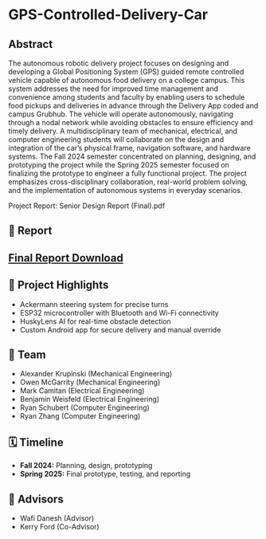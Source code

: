 # GPS-Controlled-Delivery-Car
## Abstract
The autonomous robotic delivery project focuses on designing and developing a Global
Positioning System (GPS) guided remote controlled vehicle capable of autonomous food
delivery on a college campus. This system addresses the need for improved time management
and convenience among students and faculty by enabling users to schedule food pickups and
deliveries in advance through the Delivery App coded and campus Grubhub. The vehicle will
operate autonomously, navigating through a nodal network while avoiding obstacles to ensure
efficiency and timely delivery. A multidisciplinary team of mechanical, electrical, and computer
engineering students will collaborate on the design and integration of the car’s physical frame,
navigation software, and hardware systems. The Fall 2024 semester concentrated on planning,
designing, and prototyping the project while the Spring 2025 semester focused on finalizing the
prototype to engineer a fully functional project. The project emphasizes cross-disciplinary
collaboration, real-world problem solving, and the implementation of autonomous systems in
everyday scenarios.

Project Report: 
Senior Design Report (Final).pdf
## 📄 Report
[Final Report Download](https://github.com/ryanschubert99/GPS-Controlled-Delivery-Car/blob/main/Senior%20Design%20Report%20(Final).pdf)
-
## 🚗 Project Highlights
- Ackermann steering system for precise turns
- ESP32 microcontroller with Bluetooth and Wi-Fi connectivity
- HuskyLens AI for real-time obstacle detection
- Custom Android app for secure delivery and manual override

## 👥 Team
- Alexander Krupinski (Mechanical Engineering)
- Owen McGarrity (Mechanical Engineering)
- Mark Camitan (Electrical Engineering)
- Benjamin Weisfeld (Electrical Engineering)
- Ryan Schubert (Computer Engineering)
- Ryan Zhang (Computer Engineering)

## 🗓️ Timeline
- **Fall 2024:** Planning, design, prototyping
- **Spring 2025:** Final prototype, testing, and reporting

## 📌 Advisors
- Wafi Danesh (Advisor)
- Kerry Ford (Co-Advisor)
